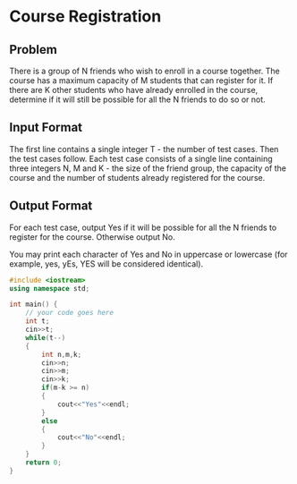 # Course Registration
## Problem
There is a group of N friends who wish to enroll in a course together. The course has a maximum capacity of M students that can register for it. If there are K other students who have already enrolled in the course, determine if it will still be possible for all the N friends to do so or not.

## Input Format
The first line contains a single integer T - the number of test cases. Then the test cases follow.
Each test case consists of a single line containing three integers N, M and K - the size of the friend group, the capacity of the course and the number of students already registered for the course.
## Output Format
For each test case, output Yes if it will be possible for all the N friends to register for the course. Otherwise output No.

You may print each character of Yes and No in uppercase or lowercase (for example, yes, yEs, YES will be considered identical).

```cpp
#include <iostream>
using namespace std;

int main() {
	// your code goes here
	int t;
	cin>>t;
	while(t--)
	{
	    int n,m,k;
	    cin>>n;
	    cin>>m;
	    cin>>k;
	    if(m-k >= n)
	    {
	        cout<<"Yes"<<endl;
	    }
	    else
	    {
	        cout<<"No"<<endl;
	    }
	}
	return 0;
}
```